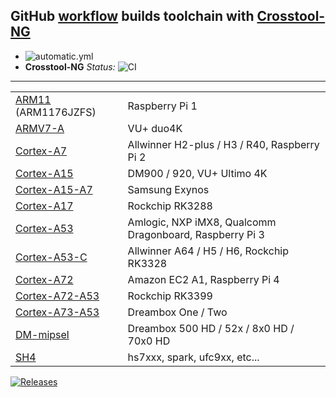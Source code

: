 ## GitHub [workflow](/../../actions) builds toolchain with [Crosstool-NG](https://github.com/crosstool-ng/crosstool-ng/)
- ![automatic.yml](/../../actions/workflows/automatic.yml/badge.svg)
-  **Crosstool-NG** *Status:* ![CI](https://github.com/crosstool-ng/crosstool-ng/workflows/CI/badge.svg)
---
|                                                  |                                                         |
|--------------------------------------------------|---------------------------------------------------------|
| [ARM11](/ARM11-arm.config) (ARM1176JZFS)         | Raspberry Pi 1                                          |
| [ARMV7-A](/ARMV7-A.config)                       | VU+ duo4K                                               |
| [Cortex-A7](/Cortex-A7-arm.config)               | Allwinner H2-plus / H3 / R40, Raspberry Pi 2            |
| [Cortex-A15](/Cortex-A15-arm.config)             | DM900 / 920, VU+ Ultimo 4K                              |
| [Cortex-A15-A7](/Cortex-A15-A7-arm.config)       | Samsung Exynos                                          |
| [Cortex-A17](/Cortex-A17-arm.config)             | Rockchip RK3288                                         |
| [Cortex-A53](/Cortex-A53-arm.config)             | Amlogic, NXP iMX8, Qualcomm Dragonboard, Raspberry Pi 3 |
| [Cortex-A53-C](/Cortex-A53-C-arm.config)         | Allwinner A64 / H5 / H6, Rockchip RK3328                |
| [Cortex-A72](/Cortex-A72-arm.config)             | Amazon EC2 A1, Raspberry Pi 4                           |
| [Cortex-A72-A53](/Cortex-A72-A53-arm.config)     | Rockchip RK3399                                         |
| [Cortex-A73-A53](/Cortex-A73-A53-aarch64.config) | Dreambox One / Two                                      |
| [DM-mipsel](/DM-mipsel.config)                   | Dreambox 500 HD / 52x / 8x0 HD / 70x0 HD                |
| [SH4](/SH4.config)                               | hs7xxx, spark, ufc9xx, etc...                           |

[![Releases](https://img.shields.io/github/downloads/fegolka/gc/total?style=social)](/../../releases)

